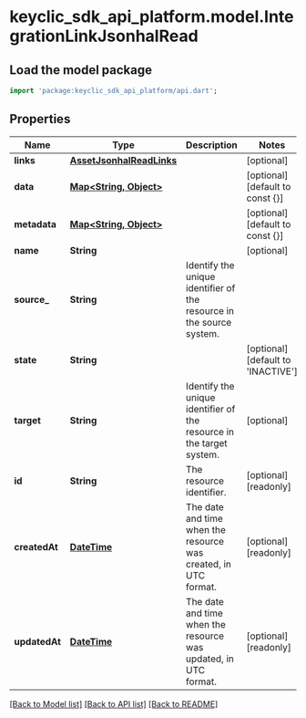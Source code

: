 # keyclic_sdk_api_platform.model.IntegrationLinkJsonhalRead

## Load the model package
```dart
import 'package:keyclic_sdk_api_platform/api.dart';
```

## Properties
Name | Type | Description | Notes
------------ | ------------- | ------------- | -------------
**links** | [**AssetJsonhalReadLinks**](AssetJsonhalReadLinks.md) |  | [optional] 
**data** | [**Map<String, Object>**](Object.md) |  | [optional] [default to const {}]
**metadata** | [**Map<String, Object>**](Object.md) |  | [optional] [default to const {}]
**name** | **String** |  | [optional] 
**source_** | **String** | Identify the unique identifier of the resource in the source system. | 
**state** | **String** |  | [optional] [default to 'INACTIVE']
**target** | **String** | Identify the unique identifier of the resource in the target system. | [optional] 
**id** | **String** | The resource identifier. | [optional] [readonly] 
**createdAt** | [**DateTime**](DateTime.md) | The date and time when the resource was created, in UTC format. | [optional] [readonly] 
**updatedAt** | [**DateTime**](DateTime.md) | The date and time when the resource was updated, in UTC format. | [optional] [readonly] 

[[Back to Model list]](../README.md#documentation-for-models) [[Back to API list]](../README.md#documentation-for-api-endpoints) [[Back to README]](../README.md)


